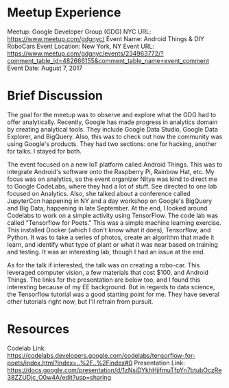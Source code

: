 # Meetup Experience

Meetup: Google Developer Group (GDG) NYC 
URL: https://www.meetup.com/gdgnyc/
Event Name: Android Things & DIY RoboCars
Event Location: New York, NY
Event URL: https://www.meetup.com/gdgnyc/events/234963772/?comment_table_id=482666155&comment_table_name=event_comment
Event Date: August 7, 2017

# Brief Discussion

The goal for the meetup was to observe and explore what the GDG had to offer analytically.  Recently, Google has made progress in analytics domain by creating analytical tools.  They include Google Data Studio, Google Data Explorer, and BigQuery.  Also, this was to check out how the community was using Google's products.  They had two sections: one for hacking, another for talks.  I stayed for both. 

The event focused on a new IoT platform called Android Things.  This was to integrate Android's software onto the Raspberry Pi, Rainbow Hat, etc.  My focus was on analytics, so the event organizer Nitya was kind to direct me to Google CodeLabs, where they had a lot of stuff.  See directed to one lab focused on Analytics.  Also, she talked about a conference called JupyterCon happening in NY and a day workshop on Google's BigQuery and Big Data, happening in late September.  At the end, I looked around Codelabs to work on a simple activity using TensorFlow.  The code lab was called "Tensorflow for Poets."  This was a simple machine learning exercise.  This installed Docker (which I don't know what it does), Tensorflow, and Python.  It was to take a series of photos, create an algorithm that made it learn, and identify what type of plant or what it was near based on training and testing.  It was an interesting lab, though I had an issue at the end.  

As for the talk if interested, the talk was on creating a robo-car.  This leveraged computer vision, a few materials that cost $100, and Android Things.  The links for the presentation are below too, and I found this interesting because of my EE background.  But in regards to data science, the Tensorflow tutorial was a good starting point for me.  They have several other tutorials right now, but I'll refrain from pursuit.  

# Resources

Codelab Link: https://codelabs.developers.google.com/codelabs/tensorflow-for-poets/index.html?index=..%2F..%2Findex#0
Presentation Link: https://docs.google.com/presentation/d/1zNsiDYkhHjifmuTfpYn7btubOczRe38ZZUDjc_O0w4A/edit?usp=sharing
